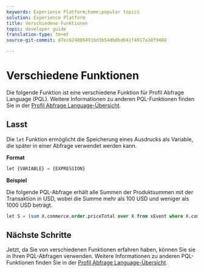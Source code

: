 ```yaml
---
keywords: Experience Platform;home;popular topics
solution: Experience Platform
title: Verschiedene Funktionen
topic: developer guide
translation-type: tm+mt
source-git-commit: d7ec6240864916d3b54db8bd641f4917a38f9480

---
```



# Verschiedene Funktionen

Die folgende Funktion ist eine verschiedene Funktion für Profil Abfrage Language (PQL). Weitere Informationen zu anderen PQL-Funktionen finden Sie in der [Profil Abfrage Language-Übersicht](./overview.md).

## Lasst

Die `let` Funktion ermöglicht die Speicherung eines Ausdrucks als Variable, die später in einer Abfrage verwendet werden kann.

**Format**

```sql
let {VARIABLE} = {EXPRESSION}
```

**Beispiel**

Die folgende PQL-Abfrage erhält alle Summen der Produktsummen mit der Transaktion in USD, wobei die Summe mehr als 100 USD und weniger als 1000 USD beträgt.

```sql
let S = (sum X.commerce.order.priceTotal over X from xEvent where X.commerce.order.currencyCode = "USD") in (S > 100 and S < 1000)
```

## Nächste Schritte

Jetzt, da Sie von verschiedenen Funktionen erfahren haben, können Sie sie in Ihren PQL-Abfragen verwenden. Weitere Informationen zu anderen PQL-Funktionen finden Sie in der [Profil Abfrage Language-Übersicht](./overview.md).
